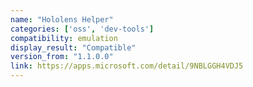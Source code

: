 ```yaml
---
name: "Hololens Helper"
categories: ['oss', 'dev-tools']
compatibility: emulation
display_result: "Compatible"
version_from: "1.1.0.0"
link: https://apps.microsoft.com/detail/9NBLGGH4VDJ5
---
```

